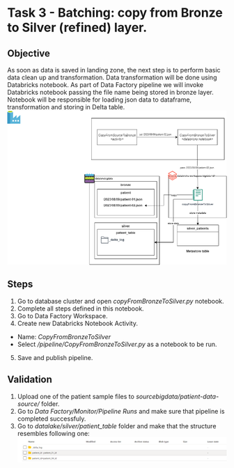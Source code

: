 
# Task 3 - Batching: copy from Bronze to Silver (refined) layer.
## Objective 
As soon as data is saved in landing zone, the next step is to perform basic data clean up and transformation. Data transformation will be done using Databricks notebook. As part of Data Factory pipeline we will invoke Databricks notebook passing the file name being stored in bronze layer. Notebook will be responsible for loading json data to dataframe, transformation and storing in Delta table.
![objective](https://raw.githubusercontent.com/stanislav-zhurich/azure-big-data-reference-architecture/main/images/task3-objective.png)
## Steps
1. Go to database cluster and open *copyFromBronzeToSilver.py* notebook.
2. Complete all steps defined in this notebook.
3. Go to Data Factory Workspace.
4. Create new Databricks Notebook Activity.
- Name: *CopyFromBronzeToSilver*
- Select */pipeline/CopyFromBronzeToSilver.py* as a notebook to be run.
5. Save and publish pipeline.
## Validation
1.  Upload one of the patient sample files to  _sourcebigdata/patient-data-source/_  folder.
2.  Go to  _Data Factory/Monitor/Pipeline Runs_  and make sure that pipeline is completed successfuly.
3.  Go to  _datalake/silver/patient_table_  folder and make that the structure resembles following one:
![enter image description here](https://raw.githubusercontent.com/stanislav-zhurich/azure-big-data-reference-architecture/main/images/task6-adls%20strcuture.png)
 
